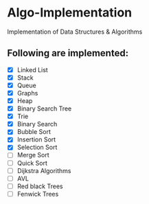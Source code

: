 # Algo-Implementation
Implementation of Data Structures &amp; Algorithms

## Following are implemented:
- [x] Linked List
- [x] Stack
- [x] Queue
- [x] Graphs
- [x] Heap
- [x] Binary Search Tree
- [x] Trie
- [x] Binary Search
- [x] Bubble Sort
- [x] Insertion Sort
- [x] Selection Sort
- [ ] Merge Sort
- [ ] Quick Sort
- [ ] Dijkstra Algorithms
- [ ] AVL
- [ ] Red black Trees
- [ ] Fenwick Trees
